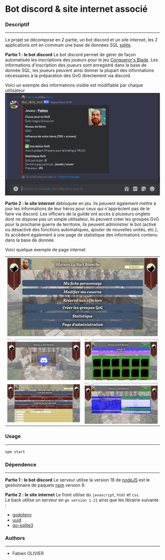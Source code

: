 # Bot discord & site internet associé

### Descriptif
_______
Le projet se décompose en 2 partie, un bot discord et un site internet, les 2 applications ont en commum une base de données SQL [sqlite](https://www.sqlite.org).

**Partie 1 : le bot discord**
Le bot discord permet de gérer de façon automatisée les inscriptions des joueurs pour le jeu [Conqueror's Blade](https://conqblade.com/fr). 
Les informations d'inscription des joueurs sont enregistré dans la base de donnée SQL, les joueurs peuvent ainsi donner la plupart des informations nécessaires à la préparation des GvG directement via discord.

Voici un exemple des informations visible est modifiable par chaque utilisateur <br>
![Exemple d'information](./img/data.png)

**Partie 2 : le site internet**
débloquée en jeu. Ils peuvent également mettre à jour les informations de leur héros pour ceux qui n'apprécient pas de le faire via discord.
Les officiers de la guilde ont accès à plusieurs onglets dont ne dispose pas un simple utilisateur, ils peuvent créer les groupes GvG pour la prochaine guerre de territoire, ils peuvent administrer le bot (activé ou désactivé des fonctions automatiques, ajouter de nouvelles unités, etc.), Ils accèdent également à une page de statistique des informations contenu dans la base de donnée.

Voici quelque exemple de page internet <br>
<table align= "center" width="95%">
    <tbody>
        <tr>
            <td colspan="2"><img src="./img/home.png"></td>
        </tr>
        <tr>
            <td><img src="./img/Connexion.png"></td>
            <td><img src="./img/Caserne.png"></td>
        </tr>
        <tr>
            <td><img src="./img/creategroup.png"></td>
            <td><img src="./img/Administration.png"></td>
        </tr>    
    </tbody>
</table>


### Usage
_______
```go
npm start
```


### Dépendence
_______
**Partie 1 : le bot discord**
Le serveur utilise la version 18 de [nodeJS](https://nodejs.org/en) est le gestionnaire de paquets [npm](https://www.npmjs.com) version 9.<br>

**Partie 2 : le site internet**
Le front utilise du `javascript`, `html` et `css`.<br>
Le back utilise un serveur en `go version 1.21` ainsi que les librairie suivante :
- [godotenv](https://github.com/joho/godotenv)
- [uuid](https://github.com/gofrs/uuid)
- [go-sqlite3](https://github.com/mattn/go-sqlite3)

### Authors
_______
+ Fabien OLIVIER